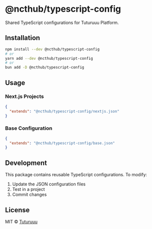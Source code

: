 # @ncthub/typescript-config

Shared TypeScript configurations for Tuturuuu Platform.

## Installation

```bash
npm install --dev @ncthub/typescript-config
# or
yarn add --dev @ncthub/typescript-config
# or
bun add -D @ncthub/typescript-config
```

## Usage

### Next.js Projects

```json
{
  "extends": "@ncthub/typescript-config/nextjs.json"
}
```

### Base Configuration

```json
{
  "extends": "@ncthub/typescript-config/base.json"
}
```

## Development

This package contains reusable TypeScript configurations. To modify:

1. Update the JSON configuration files
2. Test in a project
3. Commit changes

## License

MIT © [Tuturuuu](https://github.com/rmit-nct)
